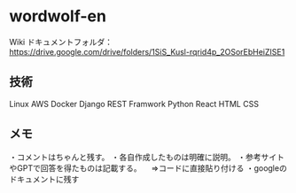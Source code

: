 # wordwolf-en

Wiki
ドキュメントフォルダ：
https://drive.google.com/drive/folders/1SiS_Kusl-rqrid4p_2OSorEbHeiZISE1

## 技術
Linux
AWS
Docker
Django REST Framwork
Python
React
HTML
CSS

## メモ
・コメントはちゃんと残す。
・各自作成したものは明確に説明。
・参考サイトやGPTで回答を得たものは記載する。
　⇒コードに直接貼り付ける
・googleのドキュメントに残す
